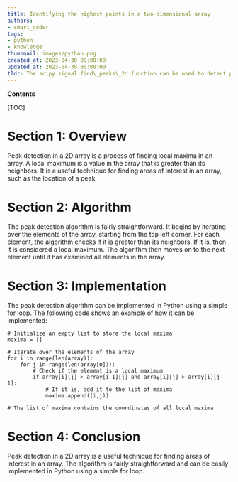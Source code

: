 ```yaml
---
title: Identifying the highest points in a two-dimensional array
authors:
- smart_coder
tags:
- python
- knowledge
thumbnail: images/python.png
created_at: 2023-04-30 00:00:00
updated_at: 2023-04-30 00:00:00
tldr: The scipy.signal.find\_peaks\_2d function can be used to detect peaks in a 2D array in Python.
---
```


**Contents**

[TOC]

# Section 1: Overview

Peak detection in a 2D array is a process of finding local maxima in an array. A local maximum is a value in the array that is greater than its neighbors. It is a useful technique for finding areas of interest in an array, such as the location of a peak. 

# Section 2: Algorithm

The peak detection algorithm is fairly straightforward. It begins by iterating over the elements of the array, starting from the top left corner. For each element, the algorithm checks if it is greater than its neighbors. If it is, then it is considered a local maximum. The algorithm then moves on to the next element until it has examined all elements in the array. 

# Section 3: Implementation

The peak detection algorithm can be implemented in Python using a simple for loop. The following code shows an example of how it can be implemented:

```
# Initialize an empty list to store the local maxima
maxima = []

# Iterate over the elements of the array
for i in range(len(array)):
    for j in range(len(array[0])):
        # Check if the element is a local maximum
        if array[i][j] > array[i-1][j] and array[i][j] > array[i][j-1]:
            # If it is, add it to the list of maxima
            maxima.append((i,j))

# The list of maxima contains the coordinates of all local maxima
```

# Section 4: Conclusion

Peak detection in a 2D array is a useful technique for finding areas of interest in an array. The algorithm is fairly straightforward and can be easily implemented in Python using a simple for loop.
